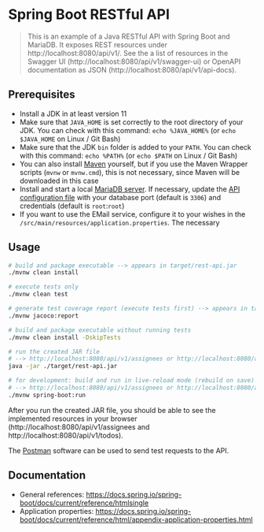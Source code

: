 # Spring Boot RESTful API

> This is an example of a Java RESTful API with Spring Boot and MariaDB.
> It exposes REST resources under http://localhost:8080/api/v1/.
> See the a list of resources in the Swagger UI (http://localhost:8080/api/v1/swagger-ui) or OpenAPI documentation as JSON (http://localhost:8080/api/v1/api-docs).

## Prerequisites

- Install a JDK in at least version 11
- Make sure that `JAVA_HOME` is set correctly to the root directory of your JDK. You can check with this command: `echo %JAVA_HOME%` (or `echo $JAVA_HOME` on Linux / Git Bash)
- Make sure that the JDK `bin` folder is added to your `PATH`. You can check with this command: `echo %PATH%` (or `echo $PATH` on Linux / Git Bash)
- You can also install [Maven](https://maven.apache.org/) yourself, but if you use the Maven Wrapper scripts (`mvnw` or `mvnw.cmd`), this is not necessary, since Maven will be downloaded in this case
- Install and start a local [MariaDB server](https://mariadb.org/download/). If necessary, update the [API configuration file](src/main/resources/application.properties) with your database port (default is `3306`) and credentials (default is `root`:`root`)
- If you want to use the EMail service, configure it to your wishes in the `/src/main/resources/application.properties`. The necessary 

## Usage

```bash
# build and package executable --> appears in target/rest-api.jar
./mvnw clean install

# execute tests only
./mvnw clean test

# generate test coverage report (execute tests first) --> appears in target/site/jacoco/index.html
./mvnw jacoco:report

# build and package executable without running tests
./mvnw clean install -DskipTests

# run the created JAR file
# --> http://localhost:8080/api/v1/assignees or http://localhost:8080/api/v1/todos
java -jar ./target/rest-api.jar

# for development: build and run in live-reload mode (rebuild on save)
# --> http://localhost:8080/api/v1/assignees or http://localhost:8080/api/v1/todos
./mvnw spring-boot:run
```

After you run the created JAR file, you should be able to see the implemented resources in your browser (http://localhost:8080/api/v1/assignees and http://localhost:8080/api/v1/todos).

The [Postman](https://www.postman.com/) software can be used to send test requests to the API.

## Documentation

- General references: https://docs.spring.io/spring-boot/docs/current/reference/htmlsingle
- Application properties: https://docs.spring.io/spring-boot/docs/current/reference/html/appendix-application-properties.html
